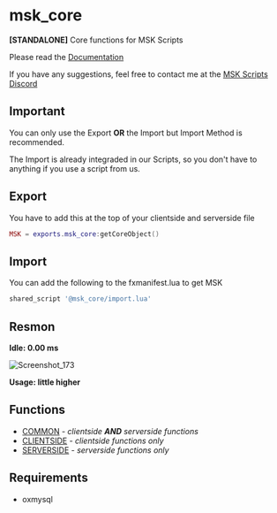 # msk_core
**[STANDALONE]** Core functions for MSK Scripts

Please read the [Documentation](https://docu.msk-scripts.de/msk-core/installation)

If you have any suggestions, feel free to contact me at the [MSK Scripts Discord](https://discord.gg/5hHSBRHvJE)

## Important
You can only use the Export **OR** the Import but Import Method is recommended.

The Import is already integraded in our Scripts, so you don't have to anything if you use a script from us.

## Export
You have to add this at the top of your clientside and serverside file
```lua
MSK = exports.msk_core:getCoreObject()
```

## Import
You can add the following to the fxmanifest.lua to get MSK
```lua
shared_script '@msk_core/import.lua'
```

## Resmon
**Idle: 0.00 ms**

![Screenshot_173](https://user-images.githubusercontent.com/49867381/205465609-26f96507-e080-4fb0-b450-4dc44e64203d.png)

**Usage: little higher**

## Functions
* [COMMON](https://github.com/MSK-Scripts/msk_core/wiki/Common) - *clientside **AND** serverside functions*
* [CLIENTSIDE](https://github.com/MSK-Scripts/msk_core/wiki/Clientside) - *clientside functions only*
* [SERVERSIDE](https://github.com/MSK-Scripts/msk_core/wiki/Serverside) - *serverside functions only*

## Requirements
* oxmysql
